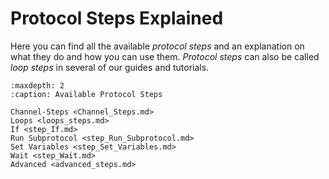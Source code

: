 # Protocol Steps Explained

Here you can find all the available *protocol steps* and an explanation on what they do and how you can use them. *Protocol steps* can also be called *loop steps* in several of our guides and tutorials.

```{toctree}
:maxdepth: 2
:caption: Available Protocol Steps

Channel-Steps <Channel_Steps.md>
Loops <loops_steps.md>
If <step_If.md>
Run Subprotocol <step_Run_Subprotocol.md>
Set Variables <step_Set_Variables.md>
Wait <step_Wait.md>
Advanced <advanced_steps.md>
```
